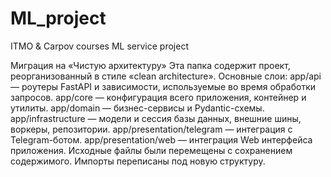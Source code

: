 # ML_project
ITMO &amp; Carpov courses ML service project

Миграция на «Чистую архитектуру» 
Эта папка содержит проект, реорганизованный в стиле «clean architecture».
Основные слои:
app/api — роутеры FastAPI и зависимости, используемые во время обработки запросов.
app/core — конфигурация всего приложения, контейнер и утилиты.
app/domain — бизнес-сервисы и Pydantic-схемы.
app/infrastructure — модели и сессия базы данных, внешние шины, воркеры, репозитории.
app/presentation/telegram — интеграция с Telegram-ботом.
app/presentation/web — интеграция Web интерфейса приложения.
Исходные файлы были перемещены с сохранением содержимого.
Импорты переписаны под новую структуру.